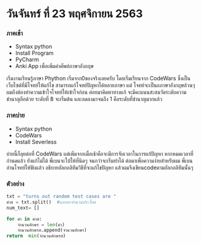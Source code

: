 # วันจันทร์ ที่ 23 พฤศจิกายน 2563

### ภาคเช้า
- Syntax python
- Install Program
- PyCharm
- Anki App เพื่อเพิ่มคำศัพท์ภาษาอังกฤษ

เริ่มงานเรียนรู้ภาษา Phython เริ่มจาก0ของจริงเลยครับ โดยเริ่มเรียนจาก CodeWars ซึ่งเป็นเว็บไซต์ที่มีโจทย์ให้แก้ไข สามารถแก้โจทย์ปัญหาได้หลายภาษา
แต่ โจทย์จะเป็นถภาษาอังกฤษล้วนๆ ผมถึงต้องทำความเข้าใจโจทย์ให้เข้าใจก่อน ค่อยมาคิดหาทางแก้
จะมีคะแนนสะสมวัดระดับความชำนาญอีกด้วย ระดับที่ 8 จะเริ่มต้น และลดลงมาจนถึง 1 คือระดับที่ชำนาญมากแล้ว

### ภาคบ่าย
- Syntax python
- CodeWars
- Install Severless

บ่ายนี้ก็ลุยต่อที่ CodeWars แต่เพิ่มจากเมื่อเช้าคือจะมีการจับเวลาในการแก้ปัญหา หากหมดเวลาที่กำนดแล้ว ยังแก้ไม่ได้ พี่เบนจะใบ้ให้ที่นิดๆ จนกว่าจะเริ่มทำได้ ต่อมาเพื่อความง่ายสำหรับผม พี่เบนอ่านโจทย์ให้ฟังแล้ว อธิบายอัลกอลิทึมวิธีที่จะแก้ไขปัญหา แล้วผมจึงเขียนcodeตามอัลกอลิทึมนั้นๆ

### ตัวอย่าง
```python
txt = "turns out random test cases are "
คำส = txt.split()  #แยกหาจำนวนประโยค
num_text= []

for คำ in คำส:
    จำนวนอักษร = len(คำ)
    จำนวนอักษรส.append(จำนวนอักษร)
return  min(จำนวนอักษรส)
```